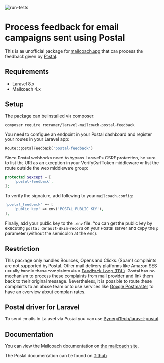 ![run-tests](https://github.com/rocramer/laravel-mailcoach-postal-feedback/workflows/run-tests/badge.svg)

# Process feedback for email campaigns sent using Postal

This is an unofficial package for [mailcoach.app](https://mailcoach.app/) that can process the feedback given by [Postal](https://github.com/postalhq/postal).

## Requirements

* Laravel 8.x
* Mailcoach 4.x

## Setup

The package can be installed via composer:

```bash
composer require rocramer/laravel-mailcoach-postal-feedback
```
You need to configure an endpoint in your Postal dashboard and register your routes in your Laravel app:

```php
Route::postalFeedback('postal-feedback');
```

Since Postal webhooks need to bypass Laravel's CSRF protection, be sure to list the URI as an exception in your VerifyCsrfToken middleware or list the route outside the web middleware group:

```php
protected $except = [
    'postal-feedback',
];
```
To verify the signature, add following to your `mailcoach.config`:

```php
'postal_feedback' => [
    'public_key' => env('POSTAL_PUBLIC_KEY'),
],
```
Finally, add your public key to the `.env` file.  You can get the public key by executing `postal default-dkim-record` on your Postal server and copy the `p` parameter (without the semicolon at the end).

## Restriction

This package only handles Bounces, Opens and Clicks. (Spam) complaints are not supported by Postal. Other mail delivery platforms like Amazon SES usually handle these complaints via a [Feedback Loop (FBL)](https://support.google.com/mail/answer/6254652?hl=en). Postal has no mechanism to process these complaints from mail provider and link them back to their original message. Nevertheless, it is possible to route these complaints to an abuse team or to use services like [Google Postmaster](https://www.google.com/url?sa=t&rct=j&q=&esrc=s&source=web&cd=&cad=rja&uact=8&ved=2ahUKEwi-77anwZ_sAhXhzoUKHWjFC1UQFjAAegQIAhAC&url=https%3A%2F%2Fwww.gmail.com%2Fpostmaster%2F&usg=AOvVaw1BGfC42LJItAWxj8MhLBHe) to have an overview about complain rates.

## Postal driver for Laravel

To send emails in Laravel via Postal you can use [SynergiTech/laravel-postal](https://github.com/SynergiTech/laravel-postal).

## Documentation

You can view the Mailcoach documentation on [the mailcoach site](https://mailcoach.app).

The Postal documentation can be found on [Github](https://github.com/postalhq/postal/wiki)
